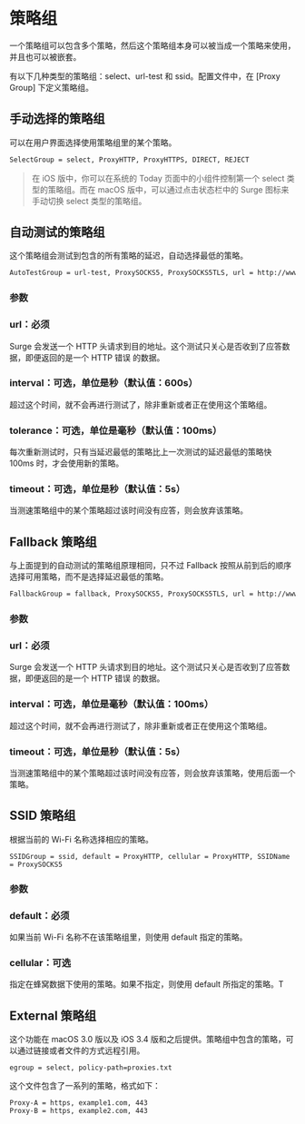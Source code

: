 # 策略组

一个策略组可以包含多个策略，然后这个策略组本身可以被当成一个策略来使用，并且也可以被嵌套。

有以下几种类型的策略组：select、url-test 和 ssid。配置文件中，在 [Proxy Group] 下定义策略组。

## 手动选择的策略组

可以在用户界面选择使用策略组里的某个策略。

```bash
SelectGroup = select, ProxyHTTP, ProxyHTTPS, DIRECT, REJECT
```

> 在 iOS 版中，你可以在系统的 Today 页面中的小组件控制第一个 select 类型的策略组。而在 macOS 版中，可以通过点击状态栏中的 Surge 图标来手动切换 select 类型的策略组。

## 自动测试的策略组

这个策略组会测试到包含的所有策略的延迟，自动选择最低的策略。

```bash
AutoTestGroup = url-test, ProxySOCKS5, ProxySOCKS5TLS, url = http://www.google.com/generate_204
```

### 参数

### **url：必须**

Surge 会发送一个 HTTP 头请求到目的地址。这个测试只关心是否收到了应答数据，即便返回的是一个 HTTP 错误 的数据。

### **interval：可选，单位是秒（默认值：600s）**

超过这个时间，就不会再进行测试了，除非重新或者正在使用这个策略组。

### **tolerance：可选，单位是毫秒（默认值：100ms）**

每次重新测试时，只有当延迟最低的策略比上一次测试的延迟最低的策略快 100ms 时，才会使用新的策略。

### **timeout：可选，单位是秒（默认值：5s）**

当测速策略组中的某个策略超过该时间没有应答，则会放弃该策略。

## **Fallback 策略组**

与上面提到的自动测试的策略组原理相同，只不过 Fallback 按照从前到后的顺序选择可用策略，而不是选择延迟最低的策略。

```bash
FallbackGroup = fallback, ProxySOCKS5, ProxySOCKS5TLS, url = http://www.google.com/generate_204
```

### 参数

### **url：必须**

Surge 会发送一个 HTTP 头请求到目的地址。这个测试只关心是否收到了应答数据，即便返回的是一个 HTTP 错误 的数据。

### **interval：可选，单位是毫秒（默认值：100ms）**

超过这个时间，就不会再进行测试了，除非重新或者正在使用这个策略组。

### **timeout：可选，单位是秒（默认值：5s）**

当测速策略组中的某个策略超过该时间没有应答，则会放弃该策略，使用后面一个策略。

## **SSID 策略组**

根据当前的 Wi-Fi 名称选择相应的策略。

`SSIDGroup = ssid, default = ProxyHTTP, cellular = ProxyHTTP, SSIDName = ProxySOCKS5`

### 参数

### **default：必须**

如果当前 Wi-Fi 名称不在该策略组里，则使用 default 指定的策略。

### **cellular：可选**

指定在蜂窝数据下使用的策略。如果不指定，则使用 default 所指定的策略。T

## **External 策略组**

这个功能在 macOS 3.0 版以及 iOS 3.4 版和之后提供。策略组中包含的策略，可以通过链接或者文件的方式远程引用。

`egroup = select, policy-path=proxies.txt`

这个文件包含了一系列的策略，格式如下：

```
Proxy-A = https, example1.com, 443
Proxy-B = https, example2.com, 443
```